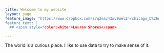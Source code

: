 ```yaml
---
title: Welcome to my website
layout: page
feature_image: "https://www.dropbox.com/s/q2ma343wv9uel3n/chicago_b%26w_long_NotCropped.jpg?raw=1
feature_text: |
  ## <span style="color:white">Lauren Shores</span>

---
```


The world is a curious place. I like to use data to try to make sense of it.


